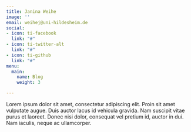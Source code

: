 ```yaml
---
title: Janina Weihe
image: ''
email: weihej@uni-hildesheim.de
social:
- icon: ti-facebook
  link: "#"
- icon: ti-twitter-alt
  link: "#"
- icon: ti-github
  link: "#"
menu:
  main:
    name: Blog
    weight: 3

---
```

Lorem ipsum dolor sit amet, consectetur adipiscing elit. Proin sit amet vulputate augue. Duis auctor lacus id vehicula gravida. Nam suscipit vitae purus et laoreet.
Donec nisi dolor, consequat vel pretium id, auctor in dui. Nam iaculis, neque ac ullamcorper.